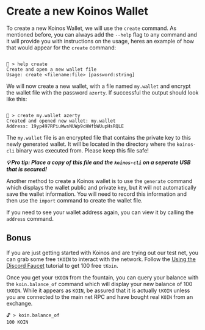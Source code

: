 # Create a new Koinos Wallet

To create a new Koinos Wallet, we will use the `create` command. As mentioned before, you can always add the `--help` flag to any command and it will provide you with instructions on the usage, heres an example of how that would appear for the `create` command:

```

🔐 > help create
Create and open a new wallet file
Usage: create <filename:file> [password:string]

```

We will now create a new wallet, with a file named `my.wallet` and encrypt the wallet file with the password `azerty`. If successful the output should look like this:

```

🔐 > create my.wallet azerty
Created and opened new wallet: my.wallet
Address: 19yp497RPiuWwsNUWp9cHWfbWUupHsRQLE

```

The `my.wallet` file is an encrypted file that contains the private key to this newly generated wallet. It will be located in the directory where the `koinos-cli` binary was executed from. Please keep this file safe!

**_💡 Pro tip: Place a copy of this file and the `koinos-cli` on a seperate USB that is secured!_**

Another method to create a Koinos wallet is to use the `generate` command which displays the wallet public and private key, but it will not automatically save the wallet information. You will need to record this information and then use the `import` command to create the wallet file.

If you need to see your wallet address again, you can view it by calling the `address` command.

## Bonus

If you are just getting started with Koinos and are trying out our test net, you can grab some free `tKOIN` to interact with the network. Follow the [Using the Discord Faucet](../M1/using-the-faucet.md) tutorial to get 100 free `tKoin`.

Once you get your `tKOIN` from the fountain, you can query your balance with the `koin.balance_of` command which will display your new balance of 100 `tKOIN`. While it appears as `KOIN`, be assured that it is actually `tKOIN` unless you are connected to the main net RPC and have bought real `KOIN` from an exchange.

```
🔓 > koin.balance_of
100 KOIN
```
